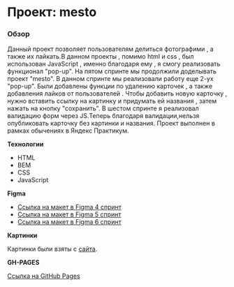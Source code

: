 # Проект: mesto

### Обзор

Данный проект позволяет пользователям делиться фотографими , а также их лайкать.В данном проекты , помимо html и css , был использован JavaScript , именно благодаря ему , я смогу реализовать функционал "pop-up".
На пятом спринте мы продолжили доделывать проект "mesto". В данном спринте мы реализовали работу еще 2-ух "pop-up". Были добавлены функции по удалению карточек , а также добавления лайков от пользователей . Чтобы добавить новую карточку , нужно вставить ссылку на картинку и придумать ей названия , затем нажать на кнопку "сохранить".
В шестом спринте я реализовал валидацию форм через JS.Теперь благодаря валидации,нельзя опубликовать карточку без картинки и названия.
Проект выполнен в рамках обычениях в Яндекс Практикум.

**Технологии**
* HTML
* BEM
* CSS
* JavaScript

**Figma**

* [Ссылка на макет в Figma 4 спринт](https://www.figma.com/file/2cn9N9jSkmxD84oJik7xL7/JavaScript.-Sprint-4?node-id=0%3A1)
* [Ссылка на макет в Figma 5 спринт](https://www.figma.com/file/bjyvbKKJN2naO0ucURl2Z0/JavaScript.-Sprint-5?node-id=0%3A1)
* [Ссылка на макет в Figma 6 спринт](https://www.figma.com/file/kRVLKwYG3d1HGLvh7JFWRT/JavaScript.-Sprint-6?node-id=0%3A1)

**Картинки**

Картинки были взяты с [сайта](https://unsplash.com/).

**GH-PAGES**

[Ссылка на GitHub Pages](https://fckngawsm.github.io/mesto/)

